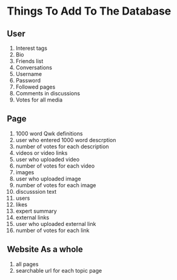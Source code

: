 # Things To Add To The Database
## User
1. Interest tags 
2. Bio
3. Friends list 
4. Conversations 
5. Username 
6. Password 
7. Followed pages 
8. Comments in discussions 
9. Votes for all media 

## Page
1. 1000 word Qwk definitions
2. user who entered 1000 word descrption
3. number of votes for each description
4. videos or video links
5. user who uploaded video
6. number of votes for each video
7. images
8. user who uploaded image
9. number of votes for each image
10. discusssion text
11. users
12. likes
13. expert summary
14. external links
15. user who uploaded external link
16. number of votes for each link

## Website As a whole
1. all pages
2. searchable url for each topic page
